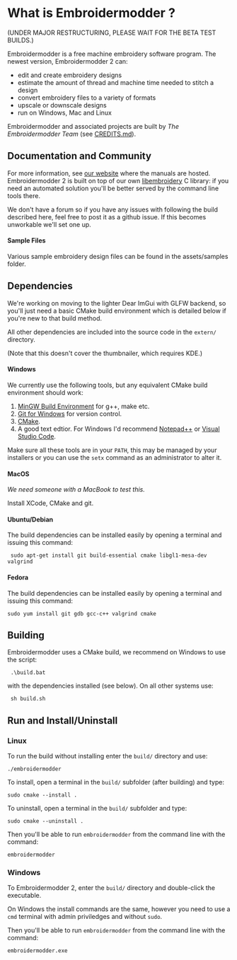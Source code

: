 # What is Embroidermodder ?

(UNDER MAJOR RESTRUCTURING, PLEASE WAIT FOR THE BETA TEST BUILDS.)

Embroidermodder is a free machine embroidery software program.
The newest version, Embroidermodder 2 can:

- edit and create embroidery designs
- estimate the amount of thread and machine time needed to stitch a design
- convert embroidery files to a variety of formats
- upscale or downscale designs
- run on Windows, Mac and Linux

Embroidermodder and associated projects are built by _The Embroidermodder Team_ (see [CREDITS.md](CREDITS.md)).

## Documentation and Community

For more information, see [our website](http://www.libembroidery.org) where the manuals are hosted. Embroidermodder 2 is
built on top of our own [libembroidery](https://github.com/Embroidermodder/libembroidery) C library: if you need an
automated solution you'll be better served by the command line tools there.

We don't have a forum so if you have any issues with following the build described here, feel free to post it as a github issue.
If this becomes unworkable we'll set one up.

#### Sample Files

Various sample embroidery design files can be found in
the assets/samples folder.

## Dependencies

We're working on moving to the lighter Dear ImGui with GLFW backend, so you'll just need a basic CMake build environment which is detailed below if you're new to that build method.

All other dependencies are included into the source code in the `extern/` directory.

(Note that this doesn't cover the thumbnailer, which requires KDE.)

#### Windows

We currently use the following tools, but any equivalent CMake build environment should work:

1. [MinGW Build Environment](https://www.mingw-w64.org/downloads/) for g++, make etc.
2. [Git for Windows](https://gitforwindows.org/) for version control.
3. [CMake](https://cmake.org/download/).
4. A good text edtior. For Windows I'd recommend [Notepad++](https://notepad-plus-plus.org/downloads/) or [Visual Studio Code](https://code.visualstudio.com/).

Make sure all these tools are in your `PATH`, this may be managed by your installers or you can use the `setx` command as an administrator to alter it.

#### MacOS

_We need someone with a MacBook to test this._

Install XCode, CMake and git.

#### Ubuntu/Debian

The build dependencies can be installed easily by opening a terminal and issuing this command:

     sudo apt-get install git build-essential cmake libgl1-mesa-dev valgrind

#### Fedora

The build dependencies can be installed easily by opening a terminal and issuing this command:

    sudo yum install git gdb gcc-c++ valgrind cmake

## Building

Embroidermodder uses a CMake build, we recommend on Windows to use the script:

     .\build.bat

with the dependencies installed (see below). On all other systems use:

     sh build.sh

## Run and Install/Uninstall

### Linux

To run the build without installing enter the `build/` directory and use:

    ./embroidermodder

To install, open a terminal in the `build/` subfolder (after building) and type:

    sudo cmake --install .

To uninstall, open a terminal in the `build/` subfolder and type:

    sudo cmake --uninstall .

Then you'll be able to run `embroidermodder` from the command line with the command:

    embroidermodder

### Windows

To Embroidermodder 2, enter the `build/` directory and double-click the executable.

On Windows the install commands are the same, however you need to use a `cmd` terminal with admin priviledges and without `sudo`.

Then you'll be able to run `embroidermodder` from the command line with the command:

    embroidermodder.exe
